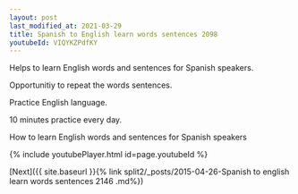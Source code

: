 ```yaml
---
layout: post
last_modified_at: 2021-03-29
title: Spanish to English learn words sentences 2098 
youtubeId: VIQYKZPdfKY
---
```

 
 
Helps to learn English words and sentences for Spanish speakers.

Opportunitiy to repeat the words sentences. 

Practice English language. 
 
10 minutes practice every day. 
 
How to learn English words and sentences for Spanish speakers 
 
{% include youtubePlayer.html id=page.youtubeId %}
 
 
[Next]({{ site.baseurl }}{% link  split2/_posts/2015-04-26-Spanish to english learn words sentences 2146 .md%})
 
